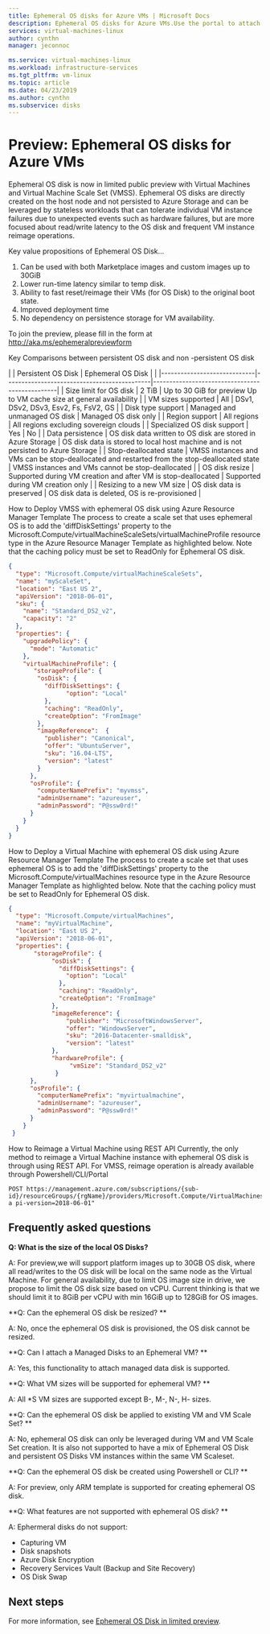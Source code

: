```yaml
---
title: Ephemeral OS disks for Azure VMs | Microsoft Docs
description: Ephemeral OS disks for Azure VMs.Use the portal to attach new or existing data disk to a Linux VM.
services: virtual-machines-linux
author: cynthn
manager: jeconnoc

ms.service: virtual-machines-linux
ms.workload: infrastructure-services
ms.tgt_pltfrm: vm-linux
ms.topic: article
ms.date: 04/23/2019
ms.author: cynthn
ms.subservice: disks
---
```

# Preview: Ephemeral OS disks for Azure VMs
 
Ephemeral OS disk is now in limited public preview with Virtual Machines and Virtual Machine Scale Set (VMSS). Ephemeral OS disks are directly created on the host node and not persisted to Azure Storage and can be leveraged by stateless workloads that can tolerate individual VM instance failures due to unexpected events such as hardware failures, but are more focused about read/write latency to the OS disk and frequent VM instance reimage operations. 
 
Key value propositions of Ephemeral OS Disk… 
1.	Can be used with both Marketplace images and custom images up to 30GiB 
2.	Lower run-time latency similar to temp disk. 
3.	Ability to fast reset/reimage their VMs (for OS Disk) to the original boot state.  
4.	Improved deployment time 
5.	No dependency on persistence storage for VM availability. 
 
To join the preview, please fill in the form at http://aka.ms/ephemeralpreviewform  
 
Key Comparisons between persistent OS disk and non 	-persistent OS disk 

|                             | Persistent OS Disk                          | Ephemeral OS Disk                              |    |
|-----------------------------|---------------------------------------------|------------------------------------------------|
| Size limit for OS disk      | 2 TiB                                                                                        | Up to 30 GiB for preview Up to VM cache size at general availability               |
| VM sizes supported          | All                                                                                          | DSv1, DSv2, DSv3, Esv2, Fs, FsV2, GS                                               |
| Disk type support           | Managed and unmanaged OS disk                                                                | Managed OS disk only                                                               |
| Region support              | All regions                                                                                  | All regions excluding sovereign clouds                                             |
| Specialized OS disk support | Yes                                                                                          | No                                                                                 |
| Data persistence            | OS disk data written to OS disk are stored in Azure Storage                                  | OS disk data is stored to local host machine and is not persisted to Azure Storage |
| Stop-deallocated state      | VMSS instances and VMs can be stop-deallocated and restarted from the stop-deallocated state | VMSS instances and VMs cannot be stop-deallocated                                  |
| OS disk resize              | Supported during VM creation and after VM is stop-deallocated                                | Supported during VM creation only                                                  |
| Resizing to a new VM size   | OS disk data is preserved                                                                    | OS disk data is deleted, OS is re-provisioned                                      |



How to Deploy VMSS with ephemeral OS disk using Azure Resource Manager Template 
The process to create a scale set that uses ephemeral OS is to add the 'diffDiskSettings' property to the 
Microsoft.Compute/virtualMachineScaleSets/virtualMachineProfile resource type in the Azure Resource Manager Template as highlighted below. Note that the caching policy must be set to ReadOnly for Ephemeral OS disk. 


```json
{ 
  "type": "Microsoft.Compute/virtualMachineScaleSets", 
  "name": "myScaleSet", 
  "location": "East US 2", 
  "apiVersion": "2018-06-01", 
  "sku": { 
    "name": "Standard_DS2_v2", 
    "capacity": "2" 
  }, 
  "properties": { 
    "upgradePolicy": { 
      "mode": "Automatic" 
    }, 
    "virtualMachineProfile": { 
       "storageProfile": { 
        "osDisk": { 
          "diffDiskSettings": { 
	           	"option": "Local" 
          }, 
          "caching": "ReadOnly", 
          "createOption": "FromImage" 
        }, 
        "imageReference":  { 
          "publisher": "Canonical", 
          "offer": "UbuntuServer", 
          "sku": "16.04-LTS", 
          "version": "latest" 
        } 
      }, 
      "osProfile": { 
        "computerNamePrefix": "myvmss", 
        "adminUsername": "azureuser", 
        "adminPassword": "P@ssw0rd!" 
      } 
    } 
  } 
}  
```

How to Deploy a Virtual Machine with ephemeral OS disk using Azure Resource Manager Template 
The process to create a scale set that uses ephemeral OS is to add the 'diffDiskSettings' property to the Microsoft.Compute/virtualMachines resource type in the Azure Resource Manager Template as highlighted below. Note that the caching policy must be set to ReadOnly for Ephemeral OS disk. 

```json
{ 
  "type": "Microsoft.Compute/virtualMachines", 
  "name": "myVirtualMachine", 
  "location": "East US 2", 
  "apiVersion": "2018-06-01", 
  "properties": { 
       "storageProfile": { 
            "osDisk": { 
              "diffDiskSettings": { 
               	"option": "Local" 
              }, 
              "caching": "ReadOnly", 
              "createOption": "FromImage" 
            }, 
            "imageReference": { 
                "publisher": "MicrosoftWindowsServer", 
                "offer": "WindowsServer", 
                "sku": "2016-Datacenter-smalldisk", 
                "version": "latest" 
            }, 
            "hardwareProfile": { 
                 "vmSize": "Standard_DS2_v2" 
             } 
      }, 
      "osProfile": { 
        "computerNamePrefix": "myvirtualmachine", 
        "adminUsername": "azureuser", 
        "adminPassword": "P@ssw0rd!" 
      } 
    } 
 } 
```


How to Reimage a Virtual Machine using REST API 
Currently, the only method to reimage a Virtual Machine instance with ephemeral OS disk is through using REST API. For VMSS, reimage operation is already available through Powershell/CLI/Portal

```
POST https://management.azure.com/subscriptions/{sub-
id}/resourceGroups/{rgName}/providers/Microsoft.Compute/VirtualMachines/{vmName}/reimage?a pi-version=2018-06-01" 
```
 
## Frequently asked questions

**Q: What is the size of the local OS Disks?**

A: For preview,we will support platform images up to 30GB OS disk, where all read/writes to the OS disk will be local on the same node as the Virtual Machine. For general availability, due to limit OS image size in drive, we propose to limit the OS disk size based on vCPU. Current thinking is that we should limit it to 8GiB per vCPU with min 16GiB up to 128GiB for OS images. 

**Q: Can the ephemeral OS disk be resized? **

A: No, once the ephemeral OS disk is provisioned, the OS disk cannot be resized. 

**Q: Can I attach a Managed Disks to an Ephemeral VM? **

A: Yes, this functionality to attach managed data disk is supported. 

**Q: What VM sizes will be supported for ephemeral VM? **

A: All *S VM sizes are supported except B-, M-, N-, H- sizes.  
 
**Q: Can the ephemeral OS disk be applied to existing VM and VM Scale Set? **

A: No, ephemeral OS disk can only be leveraged during VM and VM Scale Set creation. It is also not supported to have a mix of Ephemeral OS Disk and persistent OS Disks VM instances within the same VM Scaleset. 

**Q: Can the ephemeral OS disk be created using Powershell or CLI? **

A: For preview, only ARM template is supported for creating ephemeral OS disk.

**Q: What features are not supported with ephemeral OS disk? **

A: Ephermeral disks do not support:
-	Capturing VM 
-	Disk snapshots 
-	Azure Disk Encryption 
-	Recovery Services Vault (Backup and Site Recovery) 
-	OS Disk Swap 
 
## Next steps

For more information, see [Ephemeral OS Disk in limited preview](https://azure.microsoft.com/en-us/blog/ephemeral-os-disk-limited-public-preview/).

